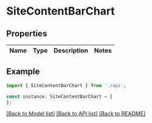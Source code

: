 # SiteContentBarChart


## Properties

Name | Type | Description | Notes
------------ | ------------- | ------------- | -------------

## Example

```typescript
import { SiteContentBarChart } from './api';

const instance: SiteContentBarChart = {
};
```

[[Back to Model list]](../README.md#documentation-for-models) [[Back to API list]](../README.md#documentation-for-api-endpoints) [[Back to README]](../README.md)
